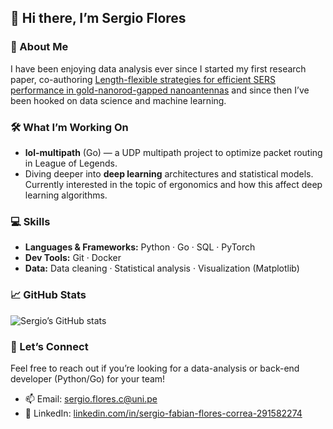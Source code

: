 ## 👋 Hi there, I’m Sergio Flores

### 🌱 About Me
I have been enjoying data analysis ever since I started my first research paper, co-authoring [Length-flexible strategies for efficient SERS performance in gold-nanorod-gapped nanoantennas](https://doi.org/10.1186/s11671-025-04228-4) and since then I’ve been hooked on data science and machine learning. 

### 🛠 What I’m Working On
- **lol-multipath** (Go) — a UDP multipath project to optimize packet routing in League of Legends.  
- Diving deeper into **deep learning** architectures and statistical models. Currently interested in the topic of ergonomics and how this affect deep learning algorithms.

### 💻 Skills
- **Languages & Frameworks:** Python · Go · SQL · PyTorch  
- **Dev Tools:** Git · Docker   
- **Data:** Data cleaning · Statistical analysis · Visualization (Matplotlib)

### 📈 GitHub Stats
![Sergio’s GitHub stats](https://github-readme-stats.vercel.app/api?username=your-username&show_icons=true)

### 🤝 Let’s Connect
Feel free to reach out if you’re looking for a data-analysis or back-end developer (Python/Go) for your team!
- 📫 Email: sergio.flores.c@uni.pe  
- 🔗 LinkedIn: [linkedin.com/in/sergio-fabian-flores-correa-291582274](https://www.linkedin.com/in/sergio-fabian-flores-correa-291582274)
<!--
**SergioFloresCorrea/SergioFloresCorrea** is a ✨ _special_ ✨ repository because its `README.md` (this file) appears on your GitHub profile.

Here are some ideas to get you started:

- 🔭 I’m currently working on ...
- 🌱 I’m currently learning ...
- 👯 I’m looking to collaborate on ...
- 🤔 I’m looking for help with ...
- 💬 Ask me about ...
- 📫 How to reach me: ...
- 😄 Pronouns: ...
- ⚡ Fun fact: ...
-->
